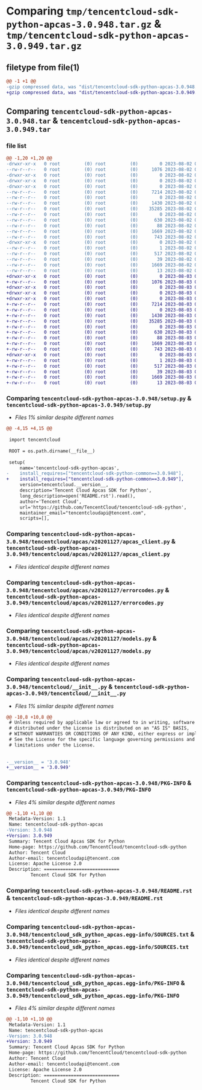 # Comparing `tmp/tencentcloud-sdk-python-apcas-3.0.948.tar.gz` & `tmp/tencentcloud-sdk-python-apcas-3.0.949.tar.gz`

## filetype from file(1)

```diff
@@ -1 +1 @@
-gzip compressed data, was "dist/tencentcloud-sdk-python-apcas-3.0.948.tar", last modified: Wed Aug  2 00:22:32 2023, max compression
+gzip compressed data, was "dist/tencentcloud-sdk-python-apcas-3.0.949.tar", last modified: Thu Aug  3 00:18:51 2023, max compression
```

## Comparing `tencentcloud-sdk-python-apcas-3.0.948.tar` & `tencentcloud-sdk-python-apcas-3.0.949.tar`

### file list

```diff
@@ -1,20 +1,20 @@
-drwxr-xr-x   0 root         (0) root         (0)        0 2023-08-02 00:22:32.000000 tencentcloud-sdk-python-apcas-3.0.948/
--rw-r--r--   0 root         (0) root         (0)     1076 2023-08-02 00:22:32.000000 tencentcloud-sdk-python-apcas-3.0.948/setup.py
-drwxr-xr-x   0 root         (0) root         (0)        0 2023-08-02 00:22:32.000000 tencentcloud-sdk-python-apcas-3.0.948/tencentcloud/
-drwxr-xr-x   0 root         (0) root         (0)        0 2023-08-02 00:22:32.000000 tencentcloud-sdk-python-apcas-3.0.948/tencentcloud/apcas/
-drwxr-xr-x   0 root         (0) root         (0)        0 2023-08-02 00:22:32.000000 tencentcloud-sdk-python-apcas-3.0.948/tencentcloud/apcas/v20201127/
--rw-r--r--   0 root         (0) root         (0)     7214 2023-08-02 00:22:32.000000 tencentcloud-sdk-python-apcas-3.0.948/tencentcloud/apcas/v20201127/apcas_client.py
--rw-r--r--   0 root         (0) root         (0)        0 2023-08-02 00:22:32.000000 tencentcloud-sdk-python-apcas-3.0.948/tencentcloud/apcas/v20201127/__init__.py
--rw-r--r--   0 root         (0) root         (0)     1430 2023-08-02 00:22:32.000000 tencentcloud-sdk-python-apcas-3.0.948/tencentcloud/apcas/v20201127/errorcodes.py
--rw-r--r--   0 root         (0) root         (0)    35285 2023-08-02 00:22:32.000000 tencentcloud-sdk-python-apcas-3.0.948/tencentcloud/apcas/v20201127/models.py
--rw-r--r--   0 root         (0) root         (0)        0 2023-08-02 00:22:32.000000 tencentcloud-sdk-python-apcas-3.0.948/tencentcloud/apcas/__init__.py
--rw-r--r--   0 root         (0) root         (0)      630 2023-08-02 00:22:32.000000 tencentcloud-sdk-python-apcas-3.0.948/tencentcloud/__init__.py
--rw-r--r--   0 root         (0) root         (0)       88 2023-08-02 00:22:32.000000 tencentcloud-sdk-python-apcas-3.0.948/setup.cfg
--rw-r--r--   0 root         (0) root         (0)     1669 2023-08-02 00:22:32.000000 tencentcloud-sdk-python-apcas-3.0.948/PKG-INFO
--rw-r--r--   0 root         (0) root         (0)      743 2023-08-02 00:22:32.000000 tencentcloud-sdk-python-apcas-3.0.948/README.rst
-drwxr-xr-x   0 root         (0) root         (0)        0 2023-08-02 00:22:32.000000 tencentcloud-sdk-python-apcas-3.0.948/tencentcloud_sdk_python_apcas.egg-info/
--rw-r--r--   0 root         (0) root         (0)        1 2023-08-02 00:22:32.000000 tencentcloud-sdk-python-apcas-3.0.948/tencentcloud_sdk_python_apcas.egg-info/dependency_links.txt
--rw-r--r--   0 root         (0) root         (0)      517 2023-08-02 00:22:32.000000 tencentcloud-sdk-python-apcas-3.0.948/tencentcloud_sdk_python_apcas.egg-info/SOURCES.txt
--rw-r--r--   0 root         (0) root         (0)       39 2023-08-02 00:22:32.000000 tencentcloud-sdk-python-apcas-3.0.948/tencentcloud_sdk_python_apcas.egg-info/requires.txt
--rw-r--r--   0 root         (0) root         (0)     1669 2023-08-02 00:22:32.000000 tencentcloud-sdk-python-apcas-3.0.948/tencentcloud_sdk_python_apcas.egg-info/PKG-INFO
--rw-r--r--   0 root         (0) root         (0)       13 2023-08-02 00:22:32.000000 tencentcloud-sdk-python-apcas-3.0.948/tencentcloud_sdk_python_apcas.egg-info/top_level.txt
+drwxr-xr-x   0 root         (0) root         (0)        0 2023-08-03 00:18:51.000000 tencentcloud-sdk-python-apcas-3.0.949/
+-rw-r--r--   0 root         (0) root         (0)     1076 2023-08-03 00:18:51.000000 tencentcloud-sdk-python-apcas-3.0.949/setup.py
+drwxr-xr-x   0 root         (0) root         (0)        0 2023-08-03 00:18:51.000000 tencentcloud-sdk-python-apcas-3.0.949/tencentcloud/
+drwxr-xr-x   0 root         (0) root         (0)        0 2023-08-03 00:18:51.000000 tencentcloud-sdk-python-apcas-3.0.949/tencentcloud/apcas/
+drwxr-xr-x   0 root         (0) root         (0)        0 2023-08-03 00:18:51.000000 tencentcloud-sdk-python-apcas-3.0.949/tencentcloud/apcas/v20201127/
+-rw-r--r--   0 root         (0) root         (0)     7214 2023-08-03 00:18:51.000000 tencentcloud-sdk-python-apcas-3.0.949/tencentcloud/apcas/v20201127/apcas_client.py
+-rw-r--r--   0 root         (0) root         (0)        0 2023-08-03 00:18:51.000000 tencentcloud-sdk-python-apcas-3.0.949/tencentcloud/apcas/v20201127/__init__.py
+-rw-r--r--   0 root         (0) root         (0)     1430 2023-08-03 00:18:51.000000 tencentcloud-sdk-python-apcas-3.0.949/tencentcloud/apcas/v20201127/errorcodes.py
+-rw-r--r--   0 root         (0) root         (0)    35285 2023-08-03 00:18:51.000000 tencentcloud-sdk-python-apcas-3.0.949/tencentcloud/apcas/v20201127/models.py
+-rw-r--r--   0 root         (0) root         (0)        0 2023-08-03 00:18:51.000000 tencentcloud-sdk-python-apcas-3.0.949/tencentcloud/apcas/__init__.py
+-rw-r--r--   0 root         (0) root         (0)      630 2023-08-03 00:18:51.000000 tencentcloud-sdk-python-apcas-3.0.949/tencentcloud/__init__.py
+-rw-r--r--   0 root         (0) root         (0)       88 2023-08-03 00:18:51.000000 tencentcloud-sdk-python-apcas-3.0.949/setup.cfg
+-rw-r--r--   0 root         (0) root         (0)     1669 2023-08-03 00:18:51.000000 tencentcloud-sdk-python-apcas-3.0.949/PKG-INFO
+-rw-r--r--   0 root         (0) root         (0)      743 2023-08-03 00:18:51.000000 tencentcloud-sdk-python-apcas-3.0.949/README.rst
+drwxr-xr-x   0 root         (0) root         (0)        0 2023-08-03 00:18:51.000000 tencentcloud-sdk-python-apcas-3.0.949/tencentcloud_sdk_python_apcas.egg-info/
+-rw-r--r--   0 root         (0) root         (0)        1 2023-08-03 00:18:51.000000 tencentcloud-sdk-python-apcas-3.0.949/tencentcloud_sdk_python_apcas.egg-info/dependency_links.txt
+-rw-r--r--   0 root         (0) root         (0)      517 2023-08-03 00:18:51.000000 tencentcloud-sdk-python-apcas-3.0.949/tencentcloud_sdk_python_apcas.egg-info/SOURCES.txt
+-rw-r--r--   0 root         (0) root         (0)       39 2023-08-03 00:18:51.000000 tencentcloud-sdk-python-apcas-3.0.949/tencentcloud_sdk_python_apcas.egg-info/requires.txt
+-rw-r--r--   0 root         (0) root         (0)     1669 2023-08-03 00:18:51.000000 tencentcloud-sdk-python-apcas-3.0.949/tencentcloud_sdk_python_apcas.egg-info/PKG-INFO
+-rw-r--r--   0 root         (0) root         (0)       13 2023-08-03 00:18:51.000000 tencentcloud-sdk-python-apcas-3.0.949/tencentcloud_sdk_python_apcas.egg-info/top_level.txt
```

### Comparing `tencentcloud-sdk-python-apcas-3.0.948/setup.py` & `tencentcloud-sdk-python-apcas-3.0.949/setup.py`

 * *Files 1% similar despite different names*

```diff
@@ -4,15 +4,15 @@
 
 import tencentcloud
 
 ROOT = os.path.dirname(__file__)
 
 setup(
     name='tencentcloud-sdk-python-apcas',
-    install_requires=["tencentcloud-sdk-python-common==3.0.948"],
+    install_requires=["tencentcloud-sdk-python-common==3.0.949"],
     version=tencentcloud.__version__,
     description='Tencent Cloud Apcas SDK for Python',
     long_description=open('README.rst').read(),
     author='Tencent Cloud',
     url='https://github.com/TencentCloud/tencentcloud-sdk-python',
     maintainer_email="tencentcloudapi@tencent.com",
     scripts=[],
```

### Comparing `tencentcloud-sdk-python-apcas-3.0.948/tencentcloud/apcas/v20201127/apcas_client.py` & `tencentcloud-sdk-python-apcas-3.0.949/tencentcloud/apcas/v20201127/apcas_client.py`

 * *Files identical despite different names*

### Comparing `tencentcloud-sdk-python-apcas-3.0.948/tencentcloud/apcas/v20201127/errorcodes.py` & `tencentcloud-sdk-python-apcas-3.0.949/tencentcloud/apcas/v20201127/errorcodes.py`

 * *Files identical despite different names*

### Comparing `tencentcloud-sdk-python-apcas-3.0.948/tencentcloud/apcas/v20201127/models.py` & `tencentcloud-sdk-python-apcas-3.0.949/tencentcloud/apcas/v20201127/models.py`

 * *Files identical despite different names*

### Comparing `tencentcloud-sdk-python-apcas-3.0.948/tencentcloud/__init__.py` & `tencentcloud-sdk-python-apcas-3.0.949/tencentcloud/__init__.py`

 * *Files 1% similar despite different names*

```diff
@@ -10,8 +10,8 @@
 # Unless required by applicable law or agreed to in writing, software
 # distributed under the License is distributed on an "AS IS" BASIS,
 # WITHOUT WARRANTIES OR CONDITIONS OF ANY KIND, either express or implied.
 # See the License for the specific language governing permissions and
 # limitations under the License.
 
 
-__version__ = '3.0.948'
+__version__ = '3.0.949'
```

### Comparing `tencentcloud-sdk-python-apcas-3.0.948/PKG-INFO` & `tencentcloud-sdk-python-apcas-3.0.949/PKG-INFO`

 * *Files 4% similar despite different names*

```diff
@@ -1,10 +1,10 @@
 Metadata-Version: 1.1
 Name: tencentcloud-sdk-python-apcas
-Version: 3.0.948
+Version: 3.0.949
 Summary: Tencent Cloud Apcas SDK for Python
 Home-page: https://github.com/TencentCloud/tencentcloud-sdk-python
 Author: Tencent Cloud
 Author-email: tencentcloudapi@tencent.com
 License: Apache License 2.0
 Description: ============================
         Tencent Cloud SDK for Python
```

### Comparing `tencentcloud-sdk-python-apcas-3.0.948/README.rst` & `tencentcloud-sdk-python-apcas-3.0.949/README.rst`

 * *Files identical despite different names*

### Comparing `tencentcloud-sdk-python-apcas-3.0.948/tencentcloud_sdk_python_apcas.egg-info/SOURCES.txt` & `tencentcloud-sdk-python-apcas-3.0.949/tencentcloud_sdk_python_apcas.egg-info/SOURCES.txt`

 * *Files identical despite different names*

### Comparing `tencentcloud-sdk-python-apcas-3.0.948/tencentcloud_sdk_python_apcas.egg-info/PKG-INFO` & `tencentcloud-sdk-python-apcas-3.0.949/tencentcloud_sdk_python_apcas.egg-info/PKG-INFO`

 * *Files 4% similar despite different names*

```diff
@@ -1,10 +1,10 @@
 Metadata-Version: 1.1
 Name: tencentcloud-sdk-python-apcas
-Version: 3.0.948
+Version: 3.0.949
 Summary: Tencent Cloud Apcas SDK for Python
 Home-page: https://github.com/TencentCloud/tencentcloud-sdk-python
 Author: Tencent Cloud
 Author-email: tencentcloudapi@tencent.com
 License: Apache License 2.0
 Description: ============================
         Tencent Cloud SDK for Python
```

